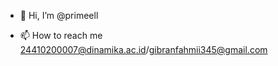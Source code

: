 - 👋 Hi, I’m @primeell

- 📫 How to reach me 24410200007@dinamika.ac.id/gibranfahmii345@gmail.com


<!---
primeell/primeell is a ✨ special ✨ repository because its `README.md` (this file) appears on your GitHub profile.
You can click the Preview link to take a look at your changes.
--->
